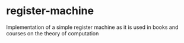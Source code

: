 # register-machine
Implementation of a simple register machine as it is used in books and courses on the theory of computation
